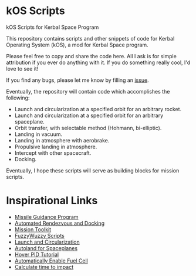 # kOS Scripts
kOS Scripts for Kerbal Space Program

This repository contains scripts and other snippets of code for Kerbal Operating System (kOS), a mod for Kerbal Space program.

Please feel free to copy and share the code here.  All I ask is for simple attribution if you ever do anything with it.  If you do something really cool, I'd love to see it!

If you find any bugs, please let me know by filling an [issue](https://github.com/Nick2253/kOS-scripts/issues).

Eventually, the repository will contain code which accomplishes the following:
- Launch and circularization at a specified orbit for an arbitrary rocket.
- Launch and circularization at a specified orbit for an arbitrary spaceplane.
- Orbit transfer, with selectable method (Hohmann, bi-elliptic).
- Landing in vacuum.
- Landing in atmosphere with aerobrake.
- Propulsive landing in atmosphere.
- Intercept with other spacecraft.
- Docking.

Eventually, I hope these scripts will serve as building blocks for mission scripts.

# Inspirational Links
- [Missile Guidance Program](https://www.reddit.com/r/KerbalSpaceProgram/comments/2bt9r6/kos_my_new_missile_guidance_program_is_accurate/)
- [Automated Rendezvous and Docking](https://www.reddit.com/r/Kos/comments/2n78zf/i_finally_did_it_automated_rendezvous_and_docking/)
- [Mission Toolkit](http://kos.wikia.com/wiki/Mission_toolkit_v3)
- [FuzzyWuzzy Scripts](https://github.com/FuzzyWuzzie/kOS)
- [Launch and Circularization](https://www.reddit.com/r/Kos/comments/2v1t7c/launch_circularization_script/)
- [Autoland for Spaceplanes](https://www.reddit.com/r/Kos/comments/2m95li/autoland_for_spaceplanes/)
- [Hover PID Tutorial](https://www.reddit.com/r/Kos/comments/3bgh32/hover_pid_tutorial/)
- [Automatically Enable Fuel Cell](http://forum.kerbalspaceprogram.com/index.php?/topic/61827-11-kos-scriptable-autopilot-system-v0201-2016515/&page=147#comment-2284400)
- [Calculate time to impact](https://www.reddit.com/r/Kos/comments/34mm4c/a_function_for_calculating_time_until_surface/)
